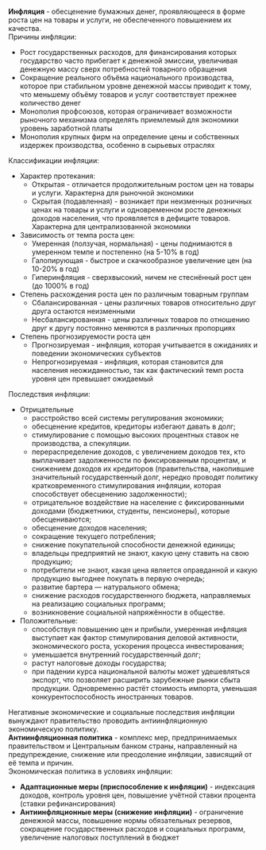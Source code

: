 **Инфляция** - обесценение бумажных денег, проявляющееся в форме роста цен на товары и услуги, не обеспеченного повышением их качества.  
Причины инфляции:
- Рост государственных расходов, для финансирования которых государство часто прибегает к денежной эмиссии, увеличивая денежную массу сверх потребностей товарного обращения
- Сокращение реального объёма национального производства, которое при стабильном уровне денежной массы приводит к тому, что меньшему объёму товаров и услуг соответствует прежнее количество денег
- Монополия профсоюзов, которая ограничивает возможности рыночного механизма определять приемлемый для экономики уровень заработной платы
- Монополия крупных фирм на определение цены и собственных издержек производства, особенно в сырьевых отраслях
  
Классификации инфляции:
- Характер протекания:
	- Открытая - отличается продолжительным ростом цен на товары и услуги. Характерна для рыночной экономики
	- Скрытая (подавленная) - возникает при неизменных розничных ценах на товары и услуги и одновременном росте денежных доходов населения, что проявляется в дефиците товаров. Характерна для централизованной экономики
- Зависимость от темпа роста цен:
	- Умеренная (ползучая, нормальная) - цены поднимаются в умеренном темпе и постепенно (на 5-10% в год)
	- Галопирующая - быстрое и скачкообразное увеличение цен (на 10-20% в год)
	- Гиперинфляция - сверхвысокий, ничем не стеснённый рост цен (до 1000% в год)
- Степень расхождения роста цен по различным товарным группам
	- Сбалансированная - цены различных товаров относительно друг друга остаются неизменными
	- Несбалансированная - цены различных товаров по отношению друг к другу постоянно меняются в различных пропорциях
- Степень прогнозируемости роста цен
	- Прогнозируемая - инфляция, которая учитывается в ожиданиях и поведении экономических субъектов
	- Непрогнозируемая - инфляция, которая становится для населения неожиданностью, так как фактический темп роста уровня цен превышает ожидаемый
  
Последствия инфляции:
- Отрицательные
	- расстройство всей системы регулирования экономики;
	- обесценение кредитов, кредиторы избегают давать в долг;
	- стимулирование с помощью высоких процентных ставок не производства, а спекуляции.
	- перераспределение доходов, с увеличением доходов тех, кто выплачивает задолженности по фиксированным процентам, и снижением доходов их кредиторов (правительства, накопившие значительный государственный долг, нередко проводят политику кратковременного стимулирования инфляции, которая способствует обесценению задолженности);
	- отрицательное воздействие на население с фиксированными доходами (бюджетники, студенты, пенсионеры), которые обесцениваются;
	- обесценение доходов населения;
	- сокращение текущего потребления;
	- снижение покупательной способности денежной единицы;
	- владельцы предприятий не знают, какую цену ставить на свою продукцию;
	- потребители не знают, какая цена является оправданной и какую продукцию выгоднее покупать в первую очередь;
	- развитие бартера — натурального обмена;
	- снижение расходов государственного бюджета, направляемых на реализацию социальных программ;
	- возникновение социальной напряжённости в обществе.
- Положительные:
	- способствуя повышению цен и прибыли, умеренная инфляция выступает как фактор стимулирования деловой активности, экономического роста, ускорения процесса инвестирования;
	- уменьшается внутренний государственный долг;
	- растут налоговые доходы государства;
	- при падении курса национальной валюты может удешевляться экспорт, что позволяет расширить зарубежные рынки сбыта продукции. Одновременно растёт стоимость импорта, уменьшая конкурентоспособность иностранных товаров.
  
Негативные экономические и социальные последствия инфляции вынуждают правительство проводить антиинфляционную экономическую политику.  
**Антиинфляционная политика** - комплекс мер, предпринимаемых правительством и Центральным банком страны, направленный на предупреждение, снижение или преодоление инфляции, зависящий от её темпа и причин.  
Экономическая политика в условиях инфляции:
- **Адаптационные меры (приспособление к инфляции)** - индексация доходов, контроль уровня цен, повышение учётной ставки процента (ставки рефинансирования)
- **Антиинфляционные меры (снижение инфляции)** - ограничение денежной массы, повышение нормы обязательных резервов, сокращение государственных расходов и социальных программ, увеличение налоговых поступлений в бюджет